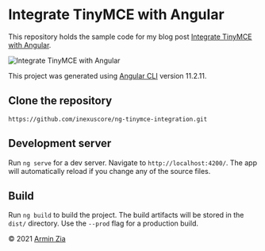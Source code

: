 # Integrate TinyMCE with Angular

This repository holds the sample code for my blog post [Integrate TinyMCE with Angular](https://arminzia.com/blog/integrate-tinymce-with-angular).

![Integrate TinyMCE with Angular](https://arminzia.com/images/2021/4/e3dc4e75-3f38-44a8-a956-48723443ec65/4aa1c9f9-8b83-4abb-b3ee-0ba30d08d31d.png)

This project was generated using [Angular CLI](https://github.com/angular/angular-cli) version 11.2.11.

## Clone the repository
`https://github.com/inexuscore/ng-tinymce-integration.git`

## Development server

Run `ng serve` for a dev server. Navigate to `http://localhost:4200/`. The app will automatically reload if you change any of the source files.

## Build

Run `ng build` to build the project. The build artifacts will be stored in the `dist/` directory. Use the `--prod` flag for a production build.

&copy; 2021 [Armin Zia](https://arminzia.com)